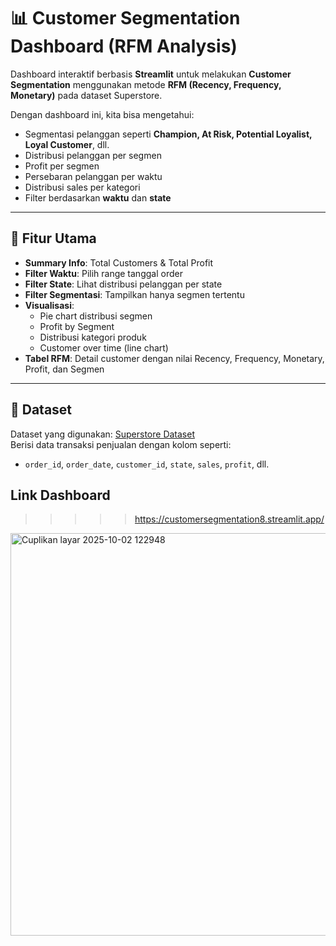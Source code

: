 # 📊 Customer Segmentation Dashboard (RFM Analysis)

Dashboard interaktif berbasis **Streamlit** untuk melakukan **Customer Segmentation** menggunakan metode **RFM (Recency, Frequency, Monetary)** pada dataset Superstore.  

Dengan dashboard ini, kita bisa mengetahui:
- Segmentasi pelanggan seperti **Champion, At Risk, Potential Loyalist, Loyal Customer**, dll.
- Distribusi pelanggan per segmen
- Profit per segmen
- Persebaran pelanggan per waktu
- Distribusi sales per kategori
- Filter berdasarkan **waktu** dan **state**

---

## 🚀 Fitur Utama
- **Summary Info**: Total Customers & Total Profit
- **Filter Waktu**: Pilih range tanggal order
- **Filter State**: Lihat distribusi pelanggan per state
- **Filter Segmentasi**: Tampilkan hanya segmen tertentu
- **Visualisasi**:
  - Pie chart distribusi segmen
  - Profit by Segment
  - Distribusi kategori produk
  - Customer over time (line chart)
- **Tabel RFM**: Detail customer dengan nilai Recency, Frequency, Monetary, Profit, dan Segmen

---

## 📂 Dataset
Dataset yang digunakan: [Superstore Dataset](https://raw.githubusercontent.com/andrianusalvien/Customer-Satisfaction-and-Sentiment-Analysis/refs/heads/main/superstore_dataset%20-%20segmentation%20-%20superstore.csv)  
Berisi data transaksi penjualan dengan kolom seperti:
- `order_id`, `order_date`, `customer_id`, `state`, `sales`, `profit`, dll.


## Link Dashboard
>>>>> https://customersegmentation8.streamlit.app/
>>>>> 
<img width="1355" height="644" alt="Cuplikan layar 2025-10-02 122948" src="https://github.com/user-attachments/assets/ba743b71-0730-4f06-aaaf-4ebc4068d8df" />

